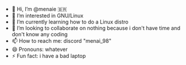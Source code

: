 - 👋 Hi, I’m @menaie 🇧🇷
- 👀 I’m interested in GNU/Linux
- 🌱 I’m currently learning how to do a Linux distro
- 💞️ I’m looking to collaborate on nothing because i don't have time and don't know any coding
- 📫 How to reach me: discord "menai_98"
- 😄 Pronouns: whatever
- ⚡ Fun fact: i have a bad laptop

<!---
menaie/menaie is a ✨ special ✨ repository because its `README.md` (this file) appears on your GitHub profile.
You can click the Preview link to take a look at your changes.
--->
